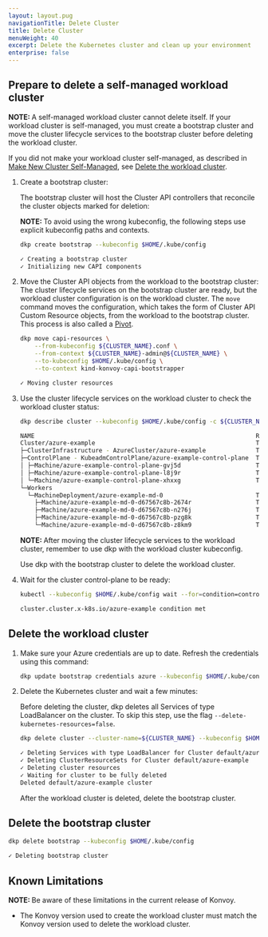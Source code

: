 ```yaml
---
layout: layout.pug
navigationTitle: Delete Cluster
title: Delete Cluster
menuWeight: 40
excerpt: Delete the Kubernetes cluster and clean up your environment
enterprise: false
---
```


## Prepare to delete a self-managed workload cluster

<p class="message--note"><strong>NOTE: </strong>A self-managed workload cluster cannot delete itself. If your workload cluster is self-managed, you must create a bootstrap cluster and move the cluster lifecycle services to the bootstrap cluster before deleting the workload cluster.</p>

If you did not make your workload cluster self-managed, as described in [Make New Cluster Self-Managed][makeselfmanaged], see [Delete the workload cluster](#delete-the-workload-cluster).

1.  Create a bootstrap cluster:

    The bootstrap cluster will host the Cluster API controllers that reconcile the cluster objects marked for deletion:

    <p class="message--note"><strong>NOTE: </strong>To avoid using the wrong kubeconfig, the following steps use explicit kubeconfig paths and contexts.</p>

    ```bash
    dkp create bootstrap --kubeconfig $HOME/.kube/config
    ```

    ```sh
	✓ Creating a bootstrap cluster
	✓ Initializing new CAPI components
    ```

1.  Move the Cluster API objects from the workload to the bootstrap cluster:
    The cluster lifecycle services on the bootstrap cluster are ready, but the workload cluster configuration is on the workload cluster. The `move` command moves the configuration, which takes the form of Cluster API Custom Resource objects, from the workload to the bootstrap cluster. This process is also called a [Pivot][pivot].

    ```bash
    dkp move capi-resources \
        --from-kubeconfig ${CLUSTER_NAME}.conf \
        --from-context ${CLUSTER_NAME}-admin@${CLUSTER_NAME} \
        --to-kubeconfig $HOME/.kube/config \
        --to-context kind-konvoy-capi-bootstrapper
    ```

    ```sh
    ✓ Moving cluster resources
    ```

1.  Use the cluster lifecycle services on the workload cluster to check the workload cluster status:

    ```bash
    dkp describe cluster --kubeconfig $HOME/.kube/config -c ${CLUSTER_NAME}
    ```

    ```sh
    NAME                                                              READY  SEVERITY  REASON  SINCE  MESSAGE
	Cluster/azure-example                                             True                     15s
	├─ClusterInfrastructure - AzureCluster/azure-example              True                     29s
	├─ControlPlane - KubeadmControlPlane/azure-example-control-plane  True                     15s
	│ ├─Machine/azure-example-control-plane-gvj5d                     True                     22s
	│ ├─Machine/azure-example-control-plane-l8j9r                     True                     23s
	│ └─Machine/azure-example-control-plane-xhxxg                     True                     23s
	└─Workers
	  └─MachineDeployment/azure-example-md-0                          True                     35s
		├─Machine/azure-example-md-0-d67567c8b-2674r                  True                     24s
		├─Machine/azure-example-md-0-d67567c8b-n276j                  True                     25s
		├─Machine/azure-example-md-0-d67567c8b-pzg8k                  True                     23s
		└─Machine/azure-example-md-0-d67567c8b-z8km9                  True                     24s
    ```

     <p class="message--note"><strong>NOTE: </strong>After moving the cluster lifecycle services to the workload cluster, remember to use dkp with the workload cluster kubeconfig.</p>

    Use dkp with the bootstrap cluster to delete the workload cluster.

1.  Wait for the cluster control-plane to be ready:

    ```bash
    kubectl --kubeconfig $HOME/.kube/config wait --for=condition=controlplaneready "clusters/${CLUSTER_NAME}" --timeout=60m
    ```

    ```sh
    cluster.cluster.x-k8s.io/azure-example condition met
    ```

## Delete the workload cluster

1.  Make sure your Azure credentials are up to date. Refresh the credentials using this command:

    ```bash
    dkp update bootstrap credentials azure --kubeconfig $HOME/.kube/config
    ```

1.  Delete the Kubernetes cluster and wait a few minutes:

    Before deleting the cluster, dkp deletes all Services of type LoadBalancer on the cluster.
    To skip this step, use the flag `--delete-kubernetes-resources=false`.

    ```bash
    dkp delete cluster --cluster-name=${CLUSTER_NAME} --kubeconfig $HOME/.kube/config
    ```

    ```sh
	✓ Deleting Services with type LoadBalancer for Cluster default/azure-example
	✓ Deleting ClusterResourceSets for Cluster default/azure-example
	✓ Deleting cluster resources
	✓ Waiting for cluster to be fully deleted
	Deleted default/azure-example cluster
    ```

    After the workload cluster is deleted, delete the bootstrap cluster.

## Delete the bootstrap cluster

```bash
dkp delete bootstrap --kubeconfig $HOME/.kube/config
```

```sh
✓ Deleting bootstrap cluster
```

[pivot]: https://cluster-api.sigs.k8s.io/reference/glossary.html?highlight=pivot#pivot

## Known Limitations

<p class="message--note"><strong>NOTE: </strong>Be aware of these limitations in the current release of Konvoy.</p>

- The Konvoy version used to create the workload cluster must match the Konvoy version used to delete the workload cluster.

[makeselfmanaged]: ../self-managed
